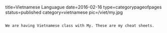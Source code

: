 title=Vietnamese Languague
date=2016-02-16
type=categorypageofpages
status=published
category=vietnamese
pic=/viet/my.jpg
~~~~~~

We are having Vietnamese class with My. These are my cheat sheets.

